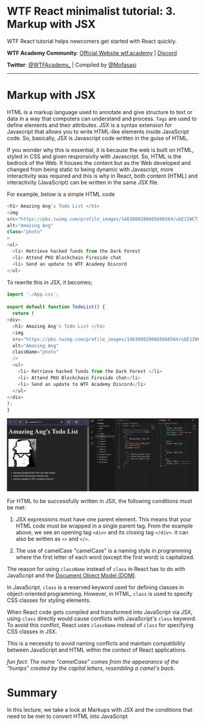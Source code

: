 # WTF React minimalist tutorial: 3. Markup with JSX

WTF React tutorial helps newcomers get started with React quickly.

**WTF Academy Community**: [Official Website wtf.academy](https://wtf.academy) | [Discord](https://discord.gg/5akcruXrsk)

**Twitter**: [@WTFAcademy_](https://twitter.com/WTFAcademy_) | Compiled by [@Mofasasi](https://twitter.com/mofasasi)

---

# Markup with JSX

HTML is a markup language used to annotate and give structure to text or data in a way that computers can understand and process. `Tags` are used to define elements and their attributes. JSX is a syntax extension for Javascript that allows you to write HTML-like elements inside JavaScript code. So, basically, JSX is Javascript code written in the guise of HTML.

If you wonder why this is essential, it is because the web is built on HTML, styled in CSS and given responsivity with Javascript. So, HTML is the bedrock of the Web. It houses the content but as the Web developed and changed from being static to being dynamic with Javascript, more interactivity was required and this is why in React, both content (HTML) and interactivity (JavaScript) can be written in the same JSX file.

For example, below is a simple HTML code

```javascript
<h1> Amazing Ang's Todo List </h1>
<img
src="https://pbs.twimg.com/profile_images/1463080286665666564/ubE1IWCT_400x400.jpg"
alt="Amazing Ang"
class="photo"
>
<ul>
  <li> Retrieve hacked funds from the Dark Forest
  <li> Attend PKU Blockchain Fireside chat
  <li> Send an update to WTF Academy Discord
</ul>
```

To rewrite this in JSX, it becomes;

```javascript
import './App.css';

export default function TodoList() {
  return (
<div>
  <h1> Amazing Ang's Todo List </h1>
  <img
  src="https://pbs.twimg.com/profile_images/1463080286665666564/ubE1IWCT_400x400.jpg"
  alt="Amazing Ang"
  className="photo"
  />
  <ul>
    <li> Retrieve hacked funds from the Dark Forest </li>
    <li> Attend PKU Blockchain Fireside chat</li>
    <li> Send an update to WTF Academy Discord</li>
  </ul>
</div>
);
}
```
![3-1](./img/3-1.png) 

For HTML to be successfully written in JSX, the following conditions must be met:

1. JSX expressions must have one parent element.
This means that your HTML code must be wrapped in a single parent tag. From the example above, we see an opening tag `<div>` and its closing tag `</div>`. it can also be written as `<>` and `</>`.

2. The use of camelCase
"camelCase" is a naming style in programming where the first letter of each word (except the first word) is capitalized. 

The reason for using `className` instead of `class` in React has to do with JavaScript and the [Document Object Model (DOM)](https://developer.mozilla.org/en-US/docs/Web/API/Element/className).

In JavaScript, `class` is a reserved keyword used for defining classes in object-oriented programming. However, in HTML, `class` is used to specify CSS classes for styling elements.

When React code gets compiled and transformed into JavaScript via JSX, using `class` directly would cause conflicts with JavaScript's `class` keyword. To avoid this conflict, React uses `className` instead of `class` for specifying CSS classes in JSX.

This is a necessity to avoid naming conflicts and maintain compatibility between JavaScript and HTML within the context of React applications.

_fun fact:  The name "camelCase" comes from the appearance of the "humps" created by the capital letters, resembling a camel's back._

# Summary 

In this lecture, we take a look at Markups with JSX and the conditions that need to be met to convert HTML into JavaScript

